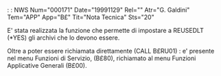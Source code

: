  :  : NWS Num="000171" Date="19991129" Rel="" Atr="G. Galdini" Tem="APP" App="B£" Tit="Nota Tecnica" Sts="20"

E' stata realizzata la funzione che permette di impostare a REUSEDLT (*YES) gli archivi che lo devono essere.

Oltre a poter essere richiamata direttamente (CALL B£RU01) :  e' presente nel menu Funzioni di Servizio, (B£80), richiamato al menu Funzioni Applicative Generali (B£00).


